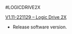 #LOGICDRIVE2X
 
[V1.11-221129 – Logic Drive 2X](https://github.com/CHAUVET-ILUMINARC/LOGICDRIVE2X/blob/1551c31ceebbeaf1c2fd6fcae0c35213818df19a/firmware/V1_11_221129_Logic%20Drive%202x.zip)
- Release software version.
